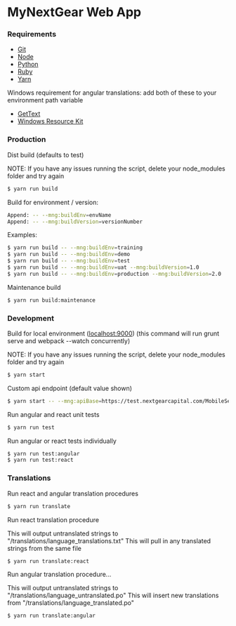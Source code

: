 # MyNextGear Web App

### Requirements

- [Git](https://git-scm.com/)
- [Node](https://nodejs.org/)
- [Python](https://www.python.org/downloads/)
- [Ruby](http://rubyinstaller.org/)
- [Yarn](https://yarnpkg.com/en/)

Windows requirement for angular translations: add both of these to your environment path variable

- [GetText](http://gnuwin32.sourceforge.net/downlinks/gettext.php)
- [Windows Resource Kit](https://www.windows-commandline.com/tail-command-for-windows/)

### Production

Dist build (defaults to test)

NOTE: If you have any issues running the script, delete your node_modules folder and try again

```sh
$ yarn run build
```

Build for environment / version:

```sh
Append: -- --mng:buildEnv=envName
Append: -- --mng:buildVersion=versionNumber
```

Examples:

```sh
$ yarn run build -- --mng:buildEnv=training
$ yarn run build -- --mng:buildEnv=demo
$ yarn run build -- --mng:buildEnv=test
$ yarn run build -- --mng:buildEnv=uat --mng:buildVersion=1.0
$ yarn run build -- --mng:buildEnv=production --mng:buildVersion=2.0
```

Maintenance build

```sh
$ yarn run build:maintenance
```

### Development

Build for local environment ([localhost:9000](http://localhost:9000))
(this command will run grunt serve and webpack --watch concurrently)

NOTE: If you have any issues running the script, delete your node_modules folder and try again

```sh
$ yarn start
```

Custom api endpoint (default value shown)

```sh
$ yarn start -- --mng:apiBase=https://test.nextgearcapital.com/MobileService/api
```

Run angular and react unit tests

```sh
$ yarn run test
```

Run angular or react tests individually

```sh
$ yarn run test:angular
$ yarn run test:react
```

### Translations

Run react and angular translation procedures

```sh
$ yarn run translate
```

Run react translation procedure

This will output untranslated strings to "/translations/language_translations.txt"
This will pull in any translated strings from the same file

```sh
$ yarn run translate:react
```

Run angular translation procedure...

This will output untranslated strings to "/translations/language_untranslated.po"
This will insert new translations from "/translations/language_translated.po"

```sh
$ yarn run translate:angular
```
